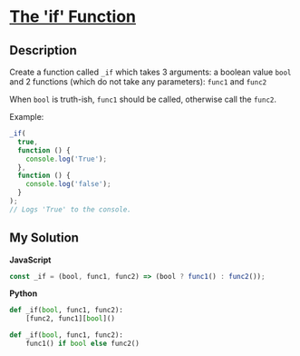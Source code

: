 # [The 'if' Function](https://www.codewars.com/kata/54147087d5c2ebe4f1000805)

## Description

Create a function called `_if` which takes 3 arguments: a boolean value `bool` and 2 functions (which do not take any parameters): `func1` and `func2`

When `bool` is truth-ish, `func1` should be called, otherwise call the `func2`.

Example:

```js
_if(
  true,
  function () {
    console.log('True');
  },
  function () {
    console.log('false');
  }
);
// Logs 'True' to the console.
```

## My Solution

**JavaScript**

```js
const _if = (bool, func1, func2) => (bool ? func1() : func2());
```

**Python**

```py
def _if(bool, func1, func2):
    [func2, func1][bool]()
```

```py
def _if(bool, func1, func2):
    func1() if bool else func2()
```
